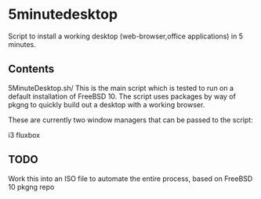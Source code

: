 5minutedesktop
==========

Script to install a working desktop (web-browser,office applications) in 5 minutes.

Contents
---------------------------------

5MinuteDesktop.sh/
  This is the main script which is tested to run on a default installation of FreeBSD 10. The
  script uses packages by way of pkgng to quickly build out a desktop with a working browser.

  These are currently two window managers that can be passed to the script:
  
  i3
  fluxbox

TODO
---------------------------------
  Work this into an ISO file to automate the entire process, based on FreeBSD 10 pkgng repo

